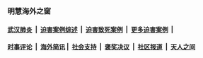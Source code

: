 
### 明慧海外之窗

####  [武汉肺炎](indexes/365.md?t=04160301) &nbsp;|&nbsp;  [迫害案例综述](indexes/328.md?t=04160301) &nbsp;|&nbsp; [迫害致死案例](indexes/277.md?t=04160301)  &nbsp;|&nbsp; [更多迫害案例](indexes/81.md?t=04160301)  &nbsp;|&nbsp; 
####  [时事评论](indexes/19.md?t=04160301) &nbsp;|&nbsp; [海外简讯](indexes/245.md?t=04160301)&nbsp;|&nbsp;  [社会支持](indexes/140.md?t=04160301) &nbsp;|&nbsp; [褒奖决议](indexes/282.md?t=04160301) &nbsp;|&nbsp; [社区报道](indexes/91.md?t=04160301)  &nbsp;|&nbsp; [天人之间](indexes/78.md?t=04160301) 


